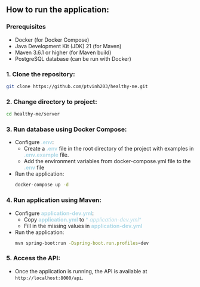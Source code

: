 ## How to run the application:

### Prerequisites

- Docker (for Docker Compose)
- Java Development Kit (JDK) 21 (for Maven)
- Maven 3.6.1 or higher (for Maven build)
- PostgreSQL database (can be run with Docker)

### 1. Clone the repository:

```bash
git clone https://github.com/ptvinh203/healthy-me.git
```

### 2. Change directory to project:

```bash
cd healthy-me/server
```

### 3. Run database using Docker Compose:

- Configure <span style="color:lightblue">**.env**</span>:
    - Create a <span style="color:lightblue">**.env**</span> file in the root directory of the project with examples in
      <span style="color:lightblue">**.env.example**</span> file.
    - Add the environment variables from docker-compose.yml file to the <span style="color:lightblue">**.env**</span>
      file
- Run the application:
  ```bash
  docker-compose up -d
  ```

### 4. Run application using Maven:

- Configure <span style="color:lightblue">**application-dev.yml**</span>:
    - Copy <span style="color:lightblue">**application.yml**</span> to <span style="color:lightblue">*
      *application-dev.yml**</span>
    - Fill in the missing values in <span style="color:lightblue">**application-dev.yml**</span>
- Run the application:
  ```bash
  mvn spring-boot:run -Dspring-boot.run.profiles=dev
  ```

### 5. Access the API:

- Once the application is running, the API is available at `http://localhost:8000/api`.